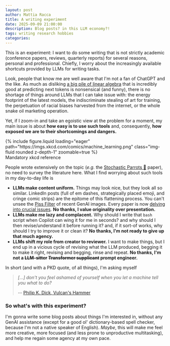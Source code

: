 ```yaml
---
layout: post
author: Mattia Racca
title: A writing experiment
date: 2025-09-09 21:00:00
description: Blog posts? in this LLM economy?!
tags: writing research hobbies
categories:
---
```

This is an experiment: I want to do some writing that is not strictly academic (conference papers, reviews, quarterly reports) for several reasons, personal and professional.
Chiefly, I worry about the increasingly available shortcuts provided by LLMs for writing tasks.

Look, people that know me are well aware that I'm not a fan of ChatGPT and the like.
As much as disliking [a big pile of linear algebra](https://xkcd.com/1838/) that is incredibly good at predicting next tokens is nonsensical (and funny), there is no shortage of things around LLMs that I can take issue with: the energy footprint of the latest models, the indiscriminate stealing of art for training, the perpetuation of racial biases harvested from the internet, or the whole snake oil marketing operation.

Yet, if I zoom-in and take an egoistic view at the problem for a moment, my main issue is about **how easy is to use such tools** and, consequently, **how exposed we are to their shortcomings and dangers.**

<div class="row justify-content-center">
    <div class="col-6">
        {% include figure.liquid loading="eager" path="https://imgs.xkcd.com/comics/machine_learning.png" class="img-fluid rounded z-depth-1" zoomable=true %}
    </div>
</div>
<div class="caption">
Mandatory xkcd reference
</div>

People wrote extensively on the topic (*e.g.* the [Stochastic Parrots 🦜](https://dl.acm.org/doi/10.1145/3442188.3445922) paper), no need to survey the literature here.
What I find worrying about such tools in my day-to-day life is
- **LLMs make content uniform.** Things may look nice, but they look all so similar. LinkedIn posts (full of em dashes, strategically placed emoji, and cringe comic strips) are the epitome of this flattening process. You can't unsee the [Piss Filter](https://knowyourmeme.com/memes/ai-art-becoming-yellow) of recent GenAI images. Every paper is now [delving into crucial issues](https://arxiv.org/abs/2406.07016). **No thanks, I value originality over presentation.**
- **LLMs make me lazy and complacent.** Why should I write that `bash` script when Copilot can wing it for me in seconds? and why should I then revise/understand it before running it? and, if it sort-of works, why should I try to improve it or clean it? **No thanks, I'm not ready to give up that much agency.**
- **LLMs shift my role from creator to reviewer.** I want to make things, but I end up in a vicious cycle of revising what the LLM produced, begging it to make it right, revising and begging, rinse and repeat. **No thanks, I'm not a ~~LLM-sitter~~ ~~Transformer supplicant~~ prompt engineer.**

In short (and with a PKD quote, of all things), I'm asking myself
> *[...] don't you feel ashamed of yourself when you let a machine tell you what to do?*
> 
> -- [Philip K. Dick, Vulcan's Hammer](https://www.goodreads.com/book/show/22595.Vulcan_s_Hammer)

### So what's with this experiment?
I'm gonna write some blog posts about things I'm interested in, without any GenAI assistance (except for a good ol' dictionary-based spell checker, because I'm not a native speaker of English).
*Maybe*, this will make me feel more creative, more focused (and less prone to unproductive multitasking), and help me regain some agency at my own pace.
